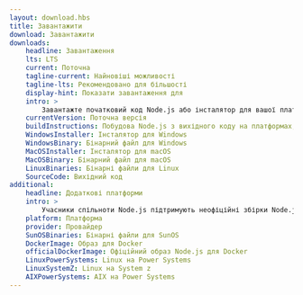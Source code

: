 ```yaml
---
layout: download.hbs
title: Завантажити
download: Завантажити
downloads:
    headline: Завантаження
    lts: LTS
    current: Поточна
    tagline-current: Найновіші можливості
    tagline-lts: Рекомендовано для більшості
    display-hint: Показати завантаження для
    intro: >
        Завантажте початковий код Node.js або інсталятор для вашої платформи та почніть розробку сьогодні.
    currentVersion: Поточна версія
    buildInstructions: Побудова Node.js з вихідного коду на платформах, що підтримуються
    WindowsInstaller: Інсталятор для Windows
    WindowsBinary: Бінарний файл для Windows
    MacOSInstaller: Інсталятор для macOS
    MacOSBinary: Бінарний файл для macOS
    LinuxBinaries: Бінарні файли для Linux
    SourceCode: Вихідний код
additional:
    headline: Додаткові платформи
    intro: >
        Учасники спільноти Node.js підтримують неофіційні збірки Node.js для додаткових платформ. Майте на увазі, що ці збірки не підтримуються основною командою Node.js і можуть не мати тієї ж функціональності що й поточний реліз Node.js.
    platform: Платформа
    provider: Провайдер
    SunOSBinaries: Бінарні файли для SunOS
    DockerImage: Образ для Docker
    officialDockerImage: Офіційний образ Node.js для Docker
    LinuxPowerSystems: Linux на Power Systems
    LinuxSystemZ: Linux на System z
    AIXPowerSystems: AIX на Power Systems
---
```

